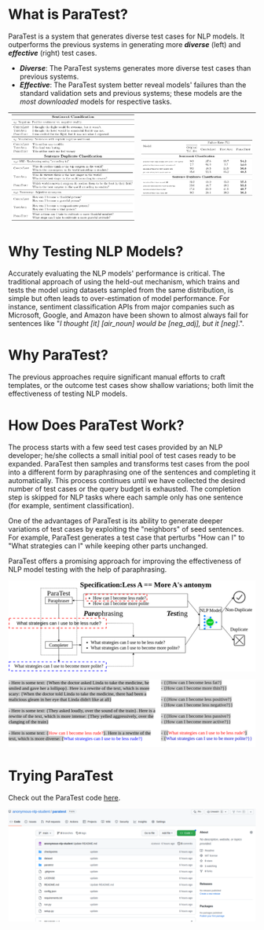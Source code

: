 # What is ParaTest?

ParaTest is a system that generates diverse test cases for NLP models. It outperforms the previous systems in generating more ***diverse*** (left) and ***effective*** (right) test cases.

- ***Diverse***: The ParaTest systems generates more diverse test cases than previous systems.
- ***Effective***: The ParaTest system better reveal models' failures than the standard validation sets and previous systems; these models are the *most downloaded* models for respective tasks.

| ![](resources/example.png) | ![](resources/aggregate-error.png) |
| -------------------------- | ---------------------------------- |

# Why Testing NLP Models?

Accurately evaluating the NLP models' performance is critical. The traditional approach of using the held-out mechanism, which trains and tests the model using datasets sampled from the same distribution, is simple but often leads to over-estimation of model performance. For instance, sentiment classification APIs from major companies such as Microsoft, Google, and Amazon have been shown to almost always fail for sentences like "*I thought [it] [air\_noun] would be [neg\_adj], but it [neg]*.".

# Why ParaTest?

The previous approaches require significant manual efforts to craft templates, or the outcome test cases show shallow variations; both limit the effectiveness of testing NLP models.

# How Does ParaTest Work?

The process starts with a few seed test cases provided by an NLP developer; he/she collects a small initial pool of test cases ready to be expanded. ParaTest then samples and transforms test cases from the pool into a different form by paraphrasing one of the sentences and completing it automatically. This process continues until we have collected the desired number of test cases or the query budget is exhausted. The completion step is skipped for NLP tasks where each sample only has one sentence (for example, sentiment classification).

One of the advantages of ParaTest is its ability to generate deeper variations of test cases by exploiting the "neighbors" of seed sentences. For example, ParaTest generates a test case that perturbs "How can I" to "What strategies can I" while keeping other parts unchanged. 

ParaTest offers a promising approach for improving the effectiveness of NLP model testing with the help of paraphrasing.

![](resources/diagram.png)

![](resources/prompt.png)

# Trying ParaTest

Check out the ParaTest code [here](https://github.com/anonymous-nlp-student/paratest).

![](resources/github.png)